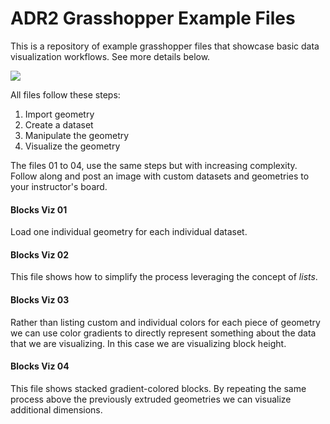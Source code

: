 # ADR2 Grasshopper Example Files

This is a repository of example grasshopper files that showcase basic data visualization workflows.
See more details below.

![](gifs/Gif-2021-19-12-13-19-27.gif)

All files follow these steps:
1. Import geometry
2. Create a dataset
3. Manipulate the geometry
4. Visualize the geometry

The files 01 to 04, use the same steps but with increasing complexity.
Follow along and post an image with custom datasets and geometries to your instructor's board.

#### Blocks Viz 01
Load one individual geometry for each individual dataset.

#### Blocks Viz 02
This file shows how to simplify the process leveraging the concept of *lists*.

#### Blocks Viz 03
Rather than listing custom and individual colors for each piece of geometry we can use color gradients to directly
represent something about the data that we are visualizing. In this case we are visualizing block height.

#### Blocks Viz 04
This file shows stacked gradient-colored blocks. By repeating the same process above the previously extruded geometries we can
visualize additional dimensions.